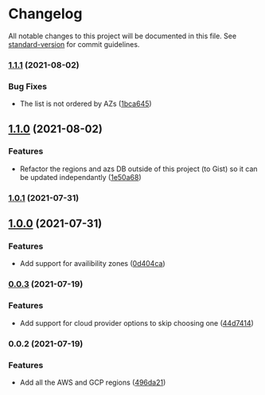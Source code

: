# Changelog

All notable changes to this project will be documented in this file. See [standard-version](https://github.com/conventional-changelog/standard-version) for commit guidelines.

### [1.1.1](https://github.com/nicolasdao/get-regions/compare/v1.1.0...v1.1.1) (2021-08-02)


### Bug Fixes

* The list is not ordered by AZs ([1bca645](https://github.com/nicolasdao/get-regions/commit/1bca64564053701dfc543595d8cd43f75f079f32))

## [1.1.0](https://github.com/nicolasdao/get-regions/compare/v1.0.1...v1.1.0) (2021-08-02)


### Features

* Refactor the regions and azs DB outside of this project (to Gist) so it can be updated independantly ([1e50a68](https://github.com/nicolasdao/get-regions/commit/1e50a683c4a3fe34fdd1c70af832382afe4e89c6))

### [1.0.1](https://github.com/nicolasdao/get-regions/compare/v1.0.0...v1.0.1) (2021-07-31)

## [1.0.0](https://github.com/nicolasdao/get-regions/compare/v0.0.3...v1.0.0) (2021-07-31)


### Features

* Add support for availibility zones ([0d404ca](https://github.com/nicolasdao/get-regions/commit/0d404caa6f8a58461e0efa4cfc3861e543120dfd))

### [0.0.3](https://github.com/nicolasdao/get-regions/compare/v0.0.2...v0.0.3) (2021-07-19)


### Features

* Add support for cloud provider options to skip choosing one ([44d7414](https://github.com/nicolasdao/get-regions/commit/44d74140a3f0bd0afe7fec0f10a7396ef74a8943))

### 0.0.2 (2021-07-19)


### Features

* Add all the AWS and GCP regions ([496da21](https://github.com/nicolasdao/get-regions/commit/496da211b6c55a3795681a1e9466694d1ac910f4))
